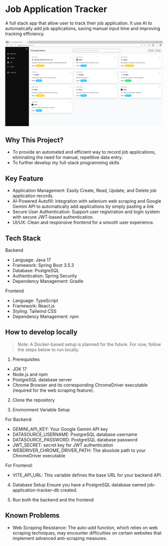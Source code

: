 # Job Application Tracker

A full stack app that allow user to track their job application. It use AI to automatically add job applications, saving manual input time and improving tracking efficiency.

![ApplicationPage Screenshot](screenshot/screenshot.PNG)

## Why This Project?

* To provide an automated and efficient way to record job applications, eliminating the need for manual, repetitive data entry.
* To further develop my full-stack programming skills

## Key Feature

* Application Management: Easily Create, Read, Update, and Delete job application records.
* AI-Powered Autofill: Integration with selenium web scraping and Google Gemini API to automatically add applications by simply pasting a link
* Secure User Authentication: Support user registration and login system with secure JWT-based authentication.
* UI/UX: Clean and responsive frontend for a smooth user experience.

## Tech Stack

Backend
- Language: Java 17
- Framework: Spring Boot 3.5.3
- Database: PostgreSQL
- Authentication: Spring Security
- Dependency Management: Gradle

Frontend
- Language: TypeScript
- Framework: React.js
- Styling: Tailwind CSS
- Dependency Management: npm

## How to develop locally
> Note: A Docker-based setup is planned for the future. For now, follow the steps below to run locally.

1. Prerequisites
* JDK 17
* Node.js and npm
* PostgreSQL database server
* Chrome Browser and its corresponding ChromeDriver executable (required for the web scraping feature).

2. Clone the repository

3. Environment Variable Setup

For Backend:
* GEMINI_API_KEY: Your Google Gemini API key
* DATASOURCE_USERNAME: PostgreSQL database username
* DATASOURCE_PASSWORD: PostgreSQL database password
* JWT_SECRET: secret key for JWT authentication
* WEBDRIVER_CHROME_DRIVER_PATH: The absolute path to your ChromeDriver executable

For Frontend:
* VITE_API_URL: This variable defines the base URL for your backend API.

4. Database Setup
Ensure you have a PostgreSQL database named job-application-tracker-db created.

5. Run both the backend and the frontend

## Known Problems
* Web Scraping Resistance: The auto-add function, which relies on web scraping techniques, may encounter difficulties on certain websites that implement advanced anti-scraping measures.